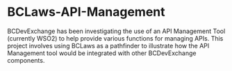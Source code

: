 # BCLaws-API-Management
BCDevExchange has been investigating the use of an API Management Tool (currently WSO2) to help provide various functions for managing APIs. This project involves using BCLaws as a pathfinder to illustrate how the API Management tool would be integrated with other BCDevExchange components.
